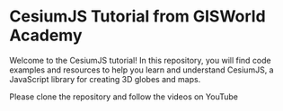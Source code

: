 # CesiumJS Tutorial from GISWorld Academy

Welcome to the CesiumJS tutorial! In this repository, you will find code examples and resources to help you learn and understand CesiumJS, a JavaScript library for creating 3D globes and maps.

Please clone the repository and follow the videos on YouTube
